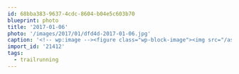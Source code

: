 ```yaml
---
id: 68bba383-9637-4cdc-8604-b04e5c603b70
blueprint: photo
title: '2017-01-06'
photo: '/images/2017/01/dfd4d-2017-01-06.jpg'
caption: '<!-- wp:image --><figure class="wp-block-image"><img src="/assets/images/2017/01/dfd4d-2017-01-06.jpg" /></figure><!-- /wp:image --><!-- wp:paragraph --><p>Another sunset photo ruined by a runner with no fashion sense #trailrunning</p><!-- /wp:paragraph -->'
import_id: '21412'
tags:
  - trailrunning
---
```

